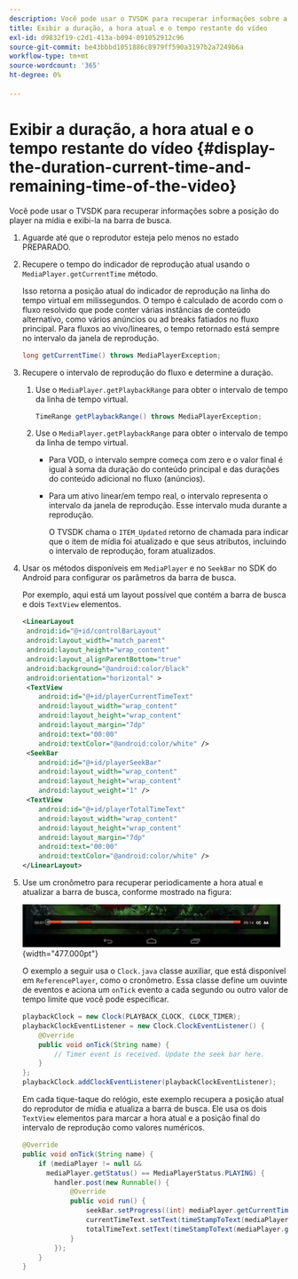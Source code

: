 ```yaml
---
description: Você pode usar o TVSDK para recuperar informações sobre a posição do player na mídia e exibi-la na barra de busca.
title: Exibir a duração, a hora atual e o tempo restante do vídeo
exl-id: d9832f19-c2d1-413a-b094-091052912c96
source-git-commit: be43bbbd1051886c8979ff590a3197b2a7249b6a
workflow-type: tm+mt
source-wordcount: '365'
ht-degree: 0%

---
```


# Exibir a duração, a hora atual e o tempo restante do vídeo {#display-the-duration-current-time-and-remaining-time-of-the-video}

Você pode usar o TVSDK para recuperar informações sobre a posição do player na mídia e exibi-la na barra de busca.

1. Aguarde até que o reprodutor esteja pelo menos no estado PREPARADO.
1. Recupere o tempo do indicador de reprodução atual usando o `MediaPlayer.getCurrentTime` método.

   Isso retorna a posição atual do indicador de reprodução na linha do tempo virtual em milissegundos. O tempo é calculado de acordo com o fluxo resolvido que pode conter várias instâncias de conteúdo alternativo, como vários anúncios ou ad breaks fatiados no fluxo principal. Para fluxos ao vivo/lineares, o tempo retornado está sempre no intervalo da janela de reprodução.

   ```java
   long getCurrentTime() throws MediaPlayerException;
   ```

1. Recupere o intervalo de reprodução do fluxo e determine a duração.
   1. Use o `MediaPlayer.getPlaybackRange` para obter o intervalo de tempo da linha de tempo virtual.

      ```java
      TimeRange getPlaybackRange() throws MediaPlayerException;
      ```

   1. Use o `MediaPlayer.getPlaybackRange` para obter o intervalo de tempo da linha de tempo virtual.

      * Para VOD, o intervalo sempre começa com zero e o valor final é igual à soma da duração do conteúdo principal e das durações do conteúdo adicional no fluxo (anúncios).
      * Para um ativo linear/em tempo real, o intervalo representa o intervalo da janela de reprodução. Esse intervalo muda durante a reprodução.

         O TVSDK chama o `ITEM_Updated` retorno de chamada para indicar que o item de mídia foi atualizado e que seus atributos, incluindo o intervalo de reprodução, foram atualizados.

1. Usar os métodos disponíveis em `MediaPlayer` e no `SeekBar` no SDK do Android para configurar os parâmetros da barra de busca.

   Por exemplo, aqui está um layout possível que contém a barra de busca e dois `TextView` elementos.

   ```xml
   <LinearLayout 
    android:id="@+id/controlBarLayout" 
    android:layout_width="match_parent" 
    android:layout_height="wrap_content" 
    android:layout_alignParentBottom="true" 
    android:background="@android:color/black" 
    android:orientation="horizontal" > 
    <TextView 
       android:id="@+id/playerCurrentTimeText" 
       android:layout_width="wrap_content" 
       android:layout_height="wrap_content" 
       android:layout_margin="7dp" 
       android:text="00:00" 
       android:textColor="@android:color/white" /> 
    <SeekBar 
       android:id="@+id/playerSeekBar" 
       android:layout_width="wrap_content" 
       android:layout_height="wrap_content" 
       android:layout_weight="1" /> 
    <TextView 
       android:id="@+id/playerTotalTimeText" 
       android:layout_width="wrap_content" 
       android:layout_height="wrap_content" 
       android:layout_margin="7dp" 
       android:text="00:00" 
       android:textColor="@android:color/white" /> 
   </LinearLayout>
   ```

1. Use um cronômetro para recuperar periodicamente a hora atual e atualizar a barra de busca, conforme mostrado na figura:

   <!--<a id="fig_689CEDDD02094C0C8E91C5195F8EAD3F"></a>-->

   ![](assets/seek-bar.jpg){width="477.000pt"}

   O exemplo a seguir usa o `Clock.java` classe auxiliar, que está disponível em `ReferencePlayer`, como o cronômetro. Essa classe define um ouvinte de eventos e aciona um `onTick` evento a cada segundo ou outro valor de tempo limite que você pode especificar.

   ```java
   playbackClock = new Clock(PLAYBACK_CLOCK, CLOCK_TIMER); 
   playbackClockEventListener = new Clock.ClockEventListener() { 
       @Override 
       public void onTick(String name) { 
           // Timer event is received. Update the seek bar here. 
       } 
   }; 
   playbackClock.addClockEventListener(playbackClockEventListener);
   ```

   Em cada tique-taque do relógio, este exemplo recupera a posição atual do reprodutor de mídia e atualiza a barra de busca. Ele usa os dois `TextView` elementos para marcar a hora atual e a posição final do intervalo de reprodução como valores numéricos.

   ```java
   @Override 
   public void onTick(String name) { 
       if (mediaPlayer != null &&  
         mediaPlayer.getStatus() == MediaPlayerStatus.PLAYING) { 
           handler.post(new Runnable() { 
               @Override 
               public void run() { 
                   seekBar.setProgress((int) mediaPlayer.getCurrentTime()); 
                   currentTimeText.setText(timeStampToText(mediaPlayer.getCurrentTime())); 
                   totalTimeText.setText(timeStampToText(mediaPlayer.getPlaybackRange().getEnd())); 
               } 
           }); 
       } 
   } 
   ```

